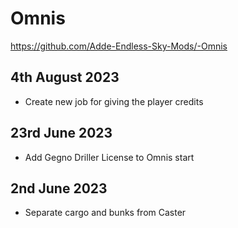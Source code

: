 # Omnis
<https://github.com/Adde-Endless-Sky-Mods/-Omnis>
## 4th August 2023
- Create new job for giving the player credits
## 23rd June 2023
- Add Gegno Driller License to Omnis start
## 2nd June 2023
- Separate cargo and bunks from Caster